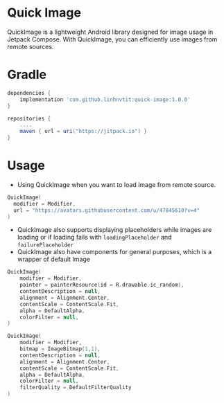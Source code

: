 # Quick Image
QuickImage is a lightweight Android library designed for image usage in Jetpack Compose. With QuickImage, you can efficiently use images from remote sources.


# Gradle
```groovy
dependencies {
    implementation 'com.github.linhnvtit:quick-image:1.0.0'
}
```
```groovy
repositories {
    ....
    maven { url = uri("https://jitpack.io") }
}
```

# Usage
- Using QuickImage when you want to load image from remote source.
```kotlin
QuickImage(
  modifier = Modifier,
  url = "https://avatars.githubusercontent.com/u/47845610?v=4"
)
```
- QuickImage also supports displaying placeholders while images are loading or if loading fails with `loadingPlaceholder` and `failurePlaceholder`
- QuickImage also have components for general purposes, which is a wrapper of default Image
```kotlin
QuickImage(
    modifier = Modifier,
    painter = painterResource(id = R.drawable.ic_random),
    contentDescription = null,
    alignment = Alignment.Center,
    contentScale = ContentScale.Fit,
    alpha = DefaultAlpha,
    colorFilter = null,
)
```

```kotlin
QuickImage(
    modifier = Modifier,
    bitmap = ImageBitmap(1,1),
    contentDescription = null,
    alignment = Alignment.Center,
    contentScale = ContentScale.Fit,
    alpha = DefaultAlpha,
    colorFilter = null,
    filterQuality = DefaultFilterQuality
)
```
